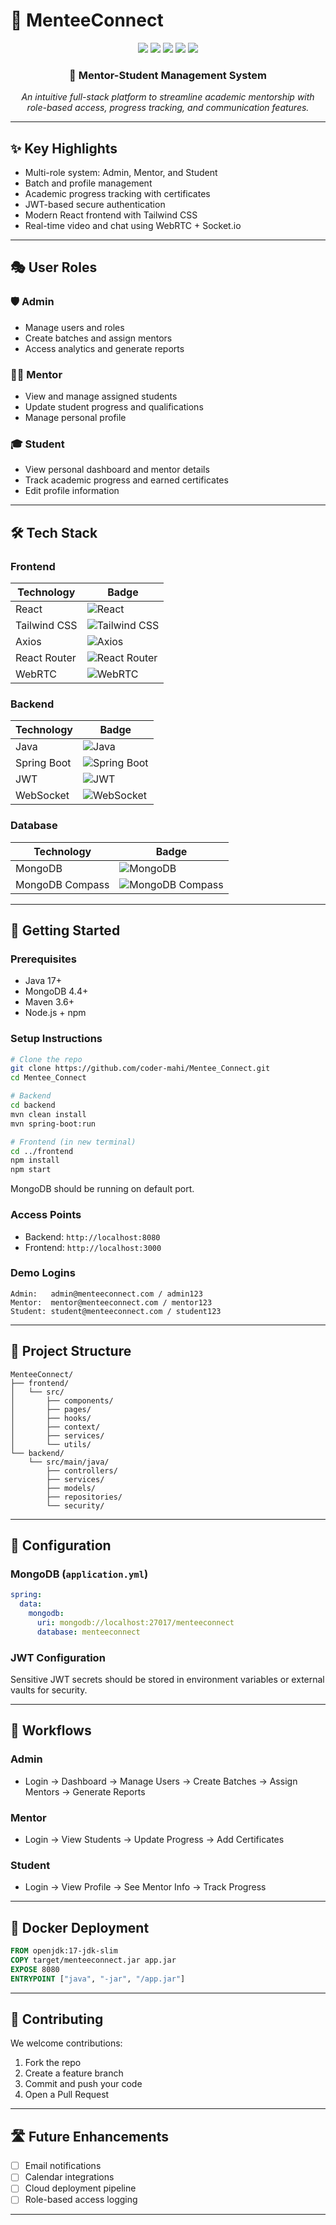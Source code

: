 # 🚀 MenteeConnect

<div align="center">
  <img src="https://img.shields.io/badge/Spring_Boot-3.0+-6DB33F?style=for-the-badge&logo=springboot&logoColor=white" />
  <img src="https://img.shields.io/badge/MongoDB-4.4+-47A248?style=for-the-badge&logo=mongodb&logoColor=white" />
  <img src="https://img.shields.io/badge/React-18.0+-61DAFB?style=for-the-badge&logo=react&logoColor=white" />
  <img src="https://img.shields.io/badge/JWT-Auth-000000?style=for-the-badge&logo=jsonwebtokens&logoColor=white" />
  <img src="https://img.shields.io/badge/WebRTC-Socket.io-FE6F61?style=for-the-badge&logo=webrtc&logoColor=white" />
</div>

<div align="center">
  <h3>🎯 Mentor-Student Management System</h3>
  <p><em>An intuitive full-stack platform to streamline academic mentorship with role-based access, progress tracking, and communication features.</em></p>
</div>

---

## ✨ Key Highlights

- Multi-role system: Admin, Mentor, and Student
- Batch and profile management
- Academic progress tracking with certificates
- JWT-based secure authentication
- Modern React frontend with Tailwind CSS
- Real-time video and chat using WebRTC + Socket.io

---

## 🎭 User Roles

### 🛡️ Admin
- Manage users and roles  
- Create batches and assign mentors  
- Access analytics and generate reports  

### 👨‍🏫 Mentor
- View and manage assigned students  
- Update student progress and qualifications  
- Manage personal profile  

### 🎓 Student
- View personal dashboard and mentor details  
- Track academic progress and earned certificates  
- Edit profile information  

---

## 🛠️ Tech Stack

### Frontend

| Technology | Badge |
|-----------|--------|
| React | ![React](https://img.shields.io/badge/React-18.0+-61DAFB?style=for-the-badge&logo=react&logoColor=white) |
| Tailwind CSS | ![Tailwind CSS](https://img.shields.io/badge/Tailwind_CSS-3.0+-38B2AC?style=for-the-badge&logo=tailwind-css&logoColor=white) |
| Axios | ![Axios](https://img.shields.io/badge/Axios-HTTP_Client-5A29E4?style=for-the-badge&logo=axios&logoColor=white) |
| React Router | ![React Router](https://img.shields.io/badge/React_Router-v6-CA4245?style=for-the-badge&logo=reactrouter&logoColor=white) |
| WebRTC | ![WebRTC](https://img.shields.io/badge/WebRTC-Peer_to_Peer-FE6F61?style=for-the-badge&logo=webrtc&logoColor=white) |

### Backend

| Technology | Badge |
|-----------|--------|
| Java | ![Java](https://img.shields.io/badge/Java-17+-007396?style=for-the-badge&logo=java&logoColor=white) |
| Spring Boot | ![Spring Boot](https://img.shields.io/badge/Spring_Boot-3.0+-6DB33F?style=for-the-badge&logo=springboot&logoColor=white) |
| JWT | ![JWT](https://img.shields.io/badge/JWT-Auth-000000?style=for-the-badge&logo=jsonwebtokens&logoColor=white) |
| WebSocket | ![WebSocket](https://img.shields.io/badge/WebSocket-Real_time-FFCA28?style=for-the-badge&logo=websocket&logoColor=black) |

### Database

| Technology | Badge |
|-----------|--------|
| MongoDB | ![MongoDB](https://img.shields.io/badge/MongoDB-4.4+-47A248?style=for-the-badge&logo=mongodb&logoColor=white) |
| MongoDB Compass | ![MongoDB Compass](https://img.shields.io/badge/Compass-GUI-47A248?style=for-the-badge&logo=mongodb&logoColor=white) |

---

## 🚀 Getting Started

### Prerequisites
- Java 17+  
- MongoDB 4.4+  
- Maven 3.6+  
- Node.js + npm  

### Setup Instructions

```bash
# Clone the repo
git clone https://github.com/coder-mahi/Mentee_Connect.git
cd Mentee_Connect

# Backend
cd backend
mvn clean install
mvn spring-boot:run

# Frontend (in new terminal)
cd ../frontend
npm install
npm start
```

MongoDB should be running on default port.

### Access Points
- Backend: `http://localhost:8080`  
- Frontend: `http://localhost:3000`

### Demo Logins
```
Admin:   admin@menteeconnect.com / admin123
Mentor:  mentor@menteeconnect.com / mentor123
Student: student@menteeconnect.com / student123
```

---

## 🧩 Project Structure

```
MenteeConnect/
├── frontend/
│   └── src/
│       ├── components/
│       ├── pages/
│       ├── hooks/
│       ├── context/
│       ├── services/
│       └── utils/
└── backend/
    └── src/main/java/
        ├── controllers/
        ├── services/
        ├── models/
        ├── repositories/
        └── security/
```

---

## 🔧 Configuration

### MongoDB (`application.yml`)

```yaml
spring:
  data:
    mongodb:
      uri: mongodb://localhost:27017/menteeconnect
      database: menteeconnect
```

### JWT Configuration

Sensitive JWT secrets should be stored in environment variables or external vaults for security.

---

## 🧠 Workflows

### Admin
- Login → Dashboard → Manage Users → Create Batches → Assign Mentors → Generate Reports

### Mentor
- Login → View Students → Update Progress → Add Certificates

### Student
- Login → View Profile → See Mentor Info → Track Progress

---

## 🐳 Docker Deployment

```dockerfile
FROM openjdk:17-jdk-slim
COPY target/menteeconnect.jar app.jar
EXPOSE 8080
ENTRYPOINT ["java", "-jar", "/app.jar"]
```

---

## 🤝 Contributing

We welcome contributions:

1. Fork the repo  
2. Create a feature branch  
3. Commit and push your code  
4. Open a Pull Request  

---

## 🛣️ Future Enhancements

- [ ] Email notifications  
- [ ] Calendar integrations  
- [ ] Cloud deployment pipeline  
- [ ] Role-based access logging  

---